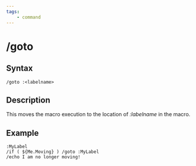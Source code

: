 ```yaml
---
tags:
    - command
---
```

# /goto

## Syntax

```eqcommand
/goto :<labelname>
```

## Description

This moves the macro execution to the location of _:labelname_ in the macro.

## Example

```text
:MyLabel
/if ( ${Me.Moving} ) /goto :MyLabel
/echo I am no longer moving!
```

